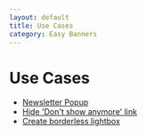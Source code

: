 ```yaml
---
layout: default
title: Use Cases
category: Easy Banners
---
```


# Use Cases

- [Newsletter Popup](/m2/extensions/easybanners/use-cases/newsletter-popup/)
- [Hide 'Don\'t show anymore' link](/m2/extensions/easybanners/use-cases/hide-dont-show-anymore-link/)
- [Create borderless lightbox](/m2/extensions/easybanners/use-cases/borderless-lightbox/)
